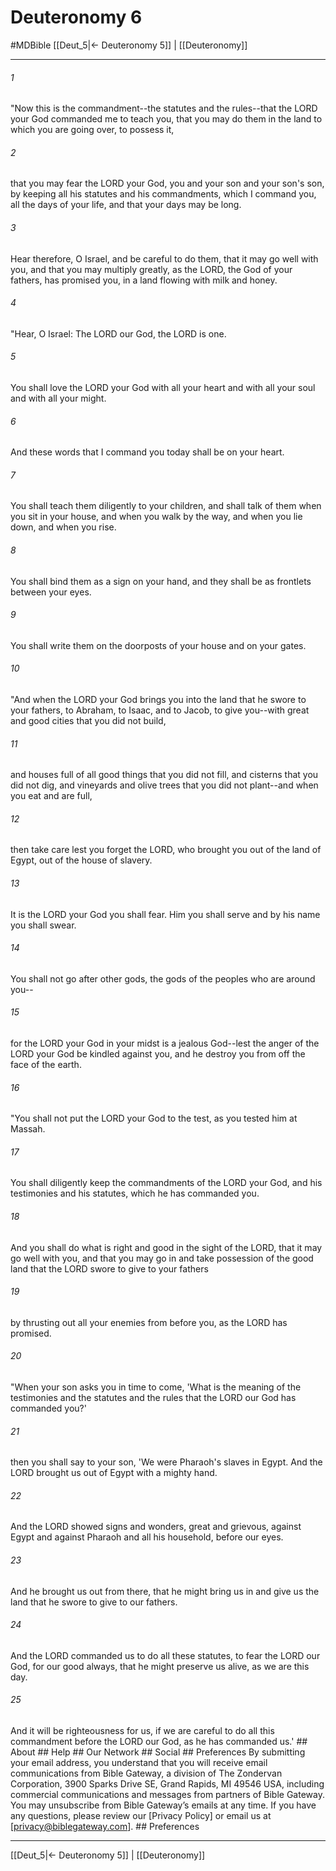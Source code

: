 # Deuteronomy 6
#MDBible
[[Deut_5|← Deuteronomy 5]] | [[Deuteronomy]]

***


###### 1 
"Now this is the commandment--the statutes and the rules--that the LORD your God commanded me to teach you, that you may do them in the land to which you are going over, to possess it, 

###### 2 
that you may fear the LORD your God, you and your son and your son's son, by keeping all his statutes and his commandments, which I command you, all the days of your life, and that your days may be long. 

###### 3 
Hear therefore, O Israel, and be careful to do them, that it may go well with you, and that you may multiply greatly, as the LORD, the God of your fathers, has promised you, in a land flowing with milk and honey. 

###### 4 
"Hear, O Israel: The LORD our God, the LORD is one. 

###### 5 
You shall love the LORD your God with all your heart and with all your soul and with all your might. 

###### 6 
And these words that I command you today shall be on your heart. 

###### 7 
You shall teach them diligently to your children, and shall talk of them when you sit in your house, and when you walk by the way, and when you lie down, and when you rise. 

###### 8 
You shall bind them as a sign on your hand, and they shall be as frontlets between your eyes. 

###### 9 
You shall write them on the doorposts of your house and on your gates. 

###### 10 
"And when the LORD your God brings you into the land that he swore to your fathers, to Abraham, to Isaac, and to Jacob, to give you--with great and good cities that you did not build, 

###### 11 
and houses full of all good things that you did not fill, and cisterns that you did not dig, and vineyards and olive trees that you did not plant--and when you eat and are full, 

###### 12 
then take care lest you forget the LORD, who brought you out of the land of Egypt, out of the house of slavery. 

###### 13 
It is the LORD your God you shall fear. Him you shall serve and by his name you shall swear. 

###### 14 
You shall not go after other gods, the gods of the peoples who are around you-- 

###### 15 
for the LORD your God in your midst is a jealous God--lest the anger of the LORD your God be kindled against you, and he destroy you from off the face of the earth. 

###### 16 
"You shall not put the LORD your God to the test, as you tested him at Massah. 

###### 17 
You shall diligently keep the commandments of the LORD your God, and his testimonies and his statutes, which he has commanded you. 

###### 18 
And you shall do what is right and good in the sight of the LORD, that it may go well with you, and that you may go in and take possession of the good land that the LORD swore to give to your fathers 

###### 19 
by thrusting out all your enemies from before you, as the LORD has promised. 

###### 20 
"When your son asks you in time to come, 'What is the meaning of the testimonies and the statutes and the rules that the LORD our God has commanded you?' 

###### 21 
then you shall say to your son, 'We were Pharaoh's slaves in Egypt. And the LORD brought us out of Egypt with a mighty hand. 

###### 22 
And the LORD showed signs and wonders, great and grievous, against Egypt and against Pharaoh and all his household, before our eyes. 

###### 23 
And he brought us out from there, that he might bring us in and give us the land that he swore to give to our fathers. 

###### 24 
And the LORD commanded us to do all these statutes, to fear the LORD our God, for our good always, that he might preserve us alive, as we are this day. 

###### 25 
And it will be righteousness for us, if we are careful to do all this commandment before the LORD our God, as he has commanded us.' ## About ## Help ## Our Network ## Social ## Preferences By submitting your email address, you understand that you will receive email communications from Bible Gateway, a division of The Zondervan Corporation, 3900 Sparks Drive SE, Grand Rapids, MI 49546 USA, including commercial communications and messages from partners of Bible Gateway. You may unsubscribe from Bible Gateway&rsquo;s emails at any time. If you have any questions, please review our [Privacy Policy] or email us at [privacy@biblegateway.com]. ## Preferences

***

[[Deut_5|← Deuteronomy 5]] | [[Deuteronomy]]
